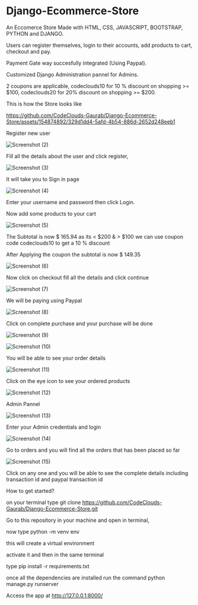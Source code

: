 # Django-Ecommerce-Store

An Eccomerce Store Made with HTML, CSS, JAVASCRIPT, BOOTSTRAP, PYTHON and DJANGO.

Users can register themselves, login to their accounts, add products to cart, checkout and pay.


Payment Gate way succesfully integrated (Using Paypal).

Customized Django Administration pannel for Admins.

2 coupons are applicable, codeclouds10 for 10 % discount on shopping >= $100, codeclouds20 for 20% discount on shopping >= $200.


This is how the Store looks like



https://github.com/CodeClouds-Gaurab/Django-Ecommerce-Store/assets/154874892/329d1dd4-5afd-4b54-886d-2652d248eeb1


Register new user

![Screenshot (2)](https://github.com/CodeClouds-Gaurab/Django-Ecommerce-Store/assets/154874892/dc4f18d2-e276-407d-bb9e-7521eebbad0c)


Fill all the details about the user and click register,


![Screenshot (3)](https://github.com/CodeClouds-Gaurab/Django-Ecommerce-Store/assets/154874892/88abf829-7318-48e3-8cb3-c90a35d39135)


It will take you to Sign in page


![Screenshot (4)](https://github.com/CodeClouds-Gaurab/Django-Ecommerce-Store/assets/154874892/96c7ca8f-d010-4786-8922-aebc6ac30bd6)

Enter your username and password then click Login.

Now add some products to your cart


![Screenshot (5)](https://github.com/CodeClouds-Gaurab/Django-Ecommerce-Store/assets/154874892/1014b9fd-134c-4663-afe4-c9c6b34dfd3f)


The Subtotal is now $ 165.94 as its < $200 & > $100 we can use coupon code codeclouds10 to get a 10 % discount

After Applying the coupon the subtotal is now $ 149.35

![Screenshot (6)](https://github.com/CodeClouds-Gaurab/Django-Ecommerce-Store/assets/154874892/051fec31-7eae-4d2c-8b7c-33f63167527b)

Now click on checkout fill all the details and click continue


![Screenshot (7)](https://github.com/CodeClouds-Gaurab/Django-Ecommerce-Store/assets/154874892/ccdf5968-0a6f-4952-8d22-0b2cf37385ca)


We will be paying using Paypal

![Screenshot (8)](https://github.com/CodeClouds-Gaurab/Django-Ecommerce-Store/assets/154874892/0be92af1-756e-4f1e-b153-9f372ebb26fa)


Click on complete purchase and your purchase will be done

![Screenshot (9)](https://github.com/CodeClouds-Gaurab/Django-Ecommerce-Store/assets/154874892/8dd6e083-bb64-4f55-8748-67a30ecad3aa)


![Screenshot (10)](https://github.com/CodeClouds-Gaurab/Django-Ecommerce-Store/assets/154874892/68e1bf50-51ce-47e0-af19-4f526e8b0aef)

You will be able to see your order details

![Screenshot (11)](https://github.com/CodeClouds-Gaurab/Django-Ecommerce-Store/assets/154874892/6ec52a66-a994-4c5c-b1b8-c1a6fec6f1ad)

Click on the eye icon to see your ordered products

![Screenshot (12)](https://github.com/CodeClouds-Gaurab/Django-Ecommerce-Store/assets/154874892/1a39c392-99c1-4f49-9ed8-df60100fb1f6)


Admin Pannel

![Screenshot (13)](https://github.com/CodeClouds-Gaurab/Django-Ecommerce-Store/assets/154874892/172bae43-40bd-4c0f-b2e1-3076fd50625d)

Enter your Admin credentials and login


![Screenshot (14)](https://github.com/CodeClouds-Gaurab/Django-Ecommerce-Store/assets/154874892/9126ff8f-52ca-4196-8456-7fc59faf6574)

Go to orders and you will find all the orders that has been placed so far

![Screenshot (15)](https://github.com/CodeClouds-Gaurab/Django-Ecommerce-Store/assets/154874892/5dee6e35-a7a9-4c15-8e01-a5248d4f0e39)

Click on any one and you will be able to see the complete details including transaction id and paypal transaction id

How to get started?

on your terminal type git clone https://github.com/CodeClouds-Gaurab/Django-Ecommerce-Store.git

Go to this repository in your machine and open in terminal,

now type python -m venv env 

this will create a virtual environment

activate it and then in the same terminal

type pip install -r requirements.txt

once all the dependencies are installed run the command python manage.py runserver

Access the app at http://127.0.0.1:8000/


